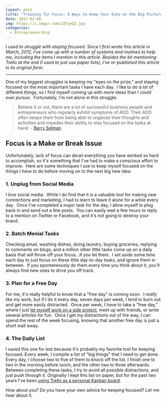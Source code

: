 ```yaml
---
layout: post
title: "Training for Focus: 4 Ways to Keep Your Eyes on the Big Picture"
date: 2017-02-08
img: https://i.imgur.com/3ZFyeQ2.jpg
categories:
  - Entrepreneurship
---
```

*I used to struggle with staying focused. Since I first wrote this article in March, 2012, I've come up with a number of systems and routines to help me, including the items I mention in this article. Besides the bit mentioning Trello at the end (I used to just use paper lists), I've re-published this article in its original form.*

-----

One of my biggest struggles is keeping my "eyes on the prize," and staying focused on the most important tasks I have each day.  I like to do _a lot_ of different things, so I find myself coming up with more ideas than I _could ever pursue_.  Fortunately, I'm not alone in this struggle.

> Believe it or not, there are a lot of successful business people and entrepreneurs who regularly exhibit symptoms of ADD. Their ADD often keeps them from being able to organize their thoughts and activities and impedes their ability to stay focused on the tasks at hand. - [Barry Selman](http://www.evancarmichael.com/Business-Coach/2822/5-Reasons-Why-Entrepreneurs-Fail-to-Reach-Their-Full-Potential.html)

## Focus is a Make or Break Issue

Unfortunately, lack of focus can derail everything you have worked so hard to accomplish, so it's something that I've had to make a conscious effort to improve.  Here are some techniques I use to keep myself focused on the things I _have_ to do before moving on to the next big new idea: 

### 1. Unplug from Social Media

I _love_ social media.  While I do find that it is a valuable tool for making new connections and marketing, I had to learn to leave it alone for a while every day.  Once I've completed a major task for the day, I allow myself to plug back in and send out a few posts.  You can easily wait a few hours to reply to a mention on Twitter or Facebook, and it's not going to destroy your brand. 

### 2. Batch Menial Tasks

Checking email, washing dishes, doing laundry, buying groceries, replying to comments on blogs, and a million other little tasks come up on a daily basis that _will_ throw off your focus...if you let them.  I set aside some time each day to just focus on these little day-to-day tasks, and ignore them in between.  If you spontaneously do them every time you think about it, you'll always find new ones to drive you off track. 

### 3. Plan for a Free Day

For me, it's really helpful to know that a "free day" is coming soon.  I _really like_ my work, but if I do it every day, seven days per week, I tend to burn out and get more easily distracted.  Once per week, I have to take a "free day," where I just [let myself work on a side project](/posts/side-project-ideas), meet up with friends, or write several articles for fun.  Once I get my distractions out of the way, I can spend the rest of the week focusing, knowing that another free day is just a short wait away. 

### 4. The Daily List

I saved this one for last because it's probably my favorite tool for keeping focused. Every week, I compile a list of "big things" that I need to get done. Every day, I choose two to five of them to knock off the list. I finish one to two in the morning before lunch, and the other two to three afterwards. Between completing these tasks, I try to avoid all possible distractions, and _just push through it_. Originally I kept this list on paper, but for the past two years I've been [using Trello as a personal Kanban board](http://www.mikemcgarr.com/blog/how-i-kanban.html).

How about you? Do you have your own advice for keeping focused? Let me hear about it.
